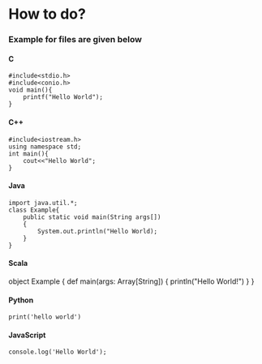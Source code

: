 # How to do?
### Example for files are given below

#### C
```
#include<stdio.h>
#include<conio.h>
void main(){
    printf("Hello World");
}
```

#### C++
```
#include<iostream.h>
using namespace std;
int main(){
    cout<<"Hello World";
}
```

#### Java
```
import java.util.*;
class Example{
    public static void main(String args[])
    {
        System.out.println("Hello World);
    }
}
```

#### Scala
object Example
{
    def main(args: Array[String])
    {
        println("Hello World!")
    }
}

#### Python
```
print('hello world')
```

#### JavaScript
```
console.log('Hello World');
```
